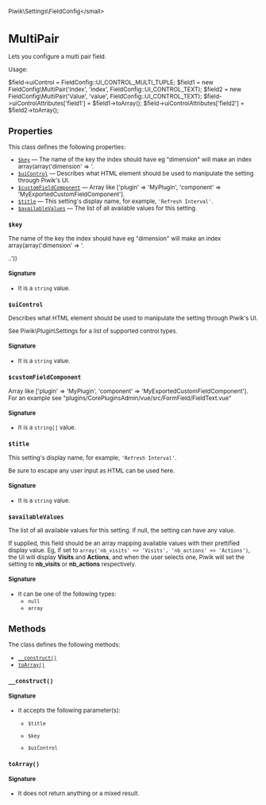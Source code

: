 <small>Piwik\Settings\FieldConfig\</small>

MultiPair
=========

Lets you configure a multi pair field.

Usage:

$field->uiControl = FieldConfig::UI_CONTROL_MULTI_TUPLE;
$field1 = new FieldConfig\MultiPair('Index', 'index', FieldConfig::UI_CONTROL_TEXT);
$field2 = new FieldConfig\MultiPair('Value', 'value', FieldConfig::UI_CONTROL_TEXT);
$field->uiControlAttributes['field1'] = $field1->toArray();
$field->uiControlAttributes['field2'] = $field2->toArray();

Properties
----------

This class defines the following properties:

- [`$key`](#$key) &mdash; The name of the key the index should have eg "dimension" will make an index array(array('dimension' => '.
- [`$uiControl`](#$uicontrol) &mdash; Describes what HTML element should be used to manipulate the setting through Piwik's UI.
- [`$customFieldComponent`](#$customfieldcomponent) &mdash; Array like ['plugin' => 'MyPlugin', 'component' => 'MyExportedCustomFieldComponent'].
- [`$title`](#$title) &mdash; This setting's display name, for example, `'Refresh Interval'`.
- [`$availableValues`](#$availablevalues) &mdash; The list of all available values for this setting.

<a name="$key" id="$key"></a>
<a name="key" id="key"></a>
### `$key`

The name of the key the index should have eg "dimension" will make an index array(array('dimension' => '.

..'))

#### Signature

- It is a `string` value.

<a name="$uicontrol" id="$uicontrol"></a>
<a name="uiControl" id="uiControl"></a>
### `$uiControl`

Describes what HTML element should be used to manipulate the setting through Piwik's UI.

See Piwik\Plugin\Settings for a list of supported control types.

#### Signature

- It is a `string` value.

<a name="$customfieldcomponent" id="$customfieldcomponent"></a>
<a name="customFieldComponent" id="customFieldComponent"></a>
### `$customFieldComponent`

Array like ['plugin' => 'MyPlugin', 'component' => 'MyExportedCustomFieldComponent']. For an example see
"plugins/CorePluginsAdmin/vue/src/FormField/FieldText.vue"

#### Signature

- It is a `string[]` value.

<a name="$title" id="$title"></a>
<a name="title" id="title"></a>
### `$title`

This setting's display name, for example, `'Refresh Interval'`.

Be sure to escape any user input as HTML can be used here.

#### Signature

- It is a `string` value.

<a name="$availablevalues" id="$availablevalues"></a>
<a name="availableValues" id="availableValues"></a>
### `$availableValues`

The list of all available values for this setting. If null, the setting can have any value.

If supplied, this field should be an array mapping available values with their prettified
display value. Eg, if set to `array('nb_visits' => 'Visits', 'nb_actions' => 'Actions')`,
the UI will display **Visits** and **Actions**, and when the user selects one, Piwik will
set the setting to **nb_visits** or **nb_actions** respectively.

#### Signature

- It can be one of the following types:
    - `null`
    - `array`

Methods
-------

The class defines the following methods:

- [`__construct()`](#__construct)
- [`toArray()`](#toarray)

<a name="__construct" id="__construct"></a>
<a name="__construct" id="__construct"></a>
### `__construct()`

#### Signature

-  It accepts the following parameter(s):
    - `$title`
      
    - `$key`
      
    - `$uiControl`
      

<a name="toarray" id="toarray"></a>
<a name="toArray" id="toArray"></a>
### `toArray()`

#### Signature

- It does not return anything or a mixed result.

